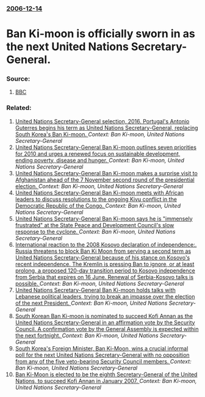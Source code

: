 ### [2006-12-14](/news/2006/12/14/index.md)

#  Ban Ki-moon is officially sworn in as the next United Nations Secretary-General. 




### Source:

1. [BBC](http://news.bbc.co.uk/2/hi/6180573.stm)

### Related:

1. [United Nations Secretary-General selection, 2016. Portugal's Antonio Guterres begins his term as United Nations Secretary-General, replacing South Korea's Ban Ki-moon. ](/news/2017/01/1/united-nations-secretary-general-selection-2016-portugal-s-anta3nio-guterres-begins-his-term-as-united-nations-secretary-general-replacin.md) _Context: Ban Ki-moon, United Nations Secretary-General_
2. [United Nations Secretary-General Ban Ki-moon outlines seven priorities for 2010 and urges a renewed focus on sustainable development, ending poverty, disease and hunger. ](/news/2010/01/11/united-nations-secretary-general-ban-ki-moon-outlines-seven-priorities-for-2010-and-urges-a-renewed-focus-on-sustainable-development-ending.md) _Context: Ban Ki-moon, United Nations Secretary-General_
3. [ United Nations Secretary-General Ban Ki-moon makes a surprise visit to Afghanistan ahead of the 7 November second round of the presidential election. ](/news/2009/11/2/united-nations-secretary-general-ban-ki-moon-makes-a-surprise-visit-to-afghanistan-ahead-of-the-7-november-second-round-of-the-presidential.md) _Context: Ban Ki-moon, United Nations Secretary-General_
4. [ United Nations Secretary-General Ban Ki-moon meets with African leaders to discuss resolutions to the ongoing Kivu conflict in the Democratic Republic of the Congo. ](/news/2008/11/8/united-nations-secretary-general-ban-ki-moon-meets-with-african-leaders-to-discuss-resolutions-to-the-ongoing-kivu-conflict-in-the-democrat.md) _Context: Ban Ki-moon, United Nations Secretary-General_
5. [ United Nations Secretary-General Ban Ki-moon says he is "immensely frustrated" at the State Peace and Development Council's slow response to the cyclone. ](/news/2008/05/12/united-nations-secretary-general-ban-ki-moon-says-he-is-immensely-frustrated-at-the-state-peace-and-development-council-s-slow-response-t.md) _Context: Ban Ki-moon, United Nations Secretary-General_
6. [ International reaction to the 2008 Kosovo declaration of independence:. Russia threatens to block Ban Ki Moon from serving a second term as United Nations Secretary-General because of his stance on Kosovo's recent independence. The Kremlin is pressing Ban to ignore, or at least prolong, a proposed 120-day transition period to Kosovo independence from Serbia that expires on 16 June. Renewal of Serbia-Kosovo talks is possible. ](/news/2008/04/12/international-reaction-to-the-2008-kosovo-declaration-of-independence-russia-threatens-to-block-ban-ki-moon-from-serving-a-second-term-as.md) _Context: Ban Ki-moon, United Nations Secretary-General_
7. [ United Nations Secretary-General Ban Ki-moon holds talks with Lebanese political leaders, trying to break an impasse over the election of the next President. ](/news/2007/11/16/united-nations-secretary-general-ban-ki-moon-holds-talks-with-lebanese-political-leaders-trying-to-break-an-impasse-over-the-election-of-t.md) _Context: Ban Ki-moon, United Nations Secretary-General_
8. [ South Korean Ban Ki-moon is nominated to succeed Kofi Annan as the United Nations Secretary-General in an affirmation vote by the Security Council. A confirmation vote by the General Assembly is expected within the next fortnight. ](/news/2006/10/9/south-korean-ban-ki-moon-is-nominated-to-succeed-kofi-annan-as-the-united-nations-secretary-general-in-an-affirmation-vote-by-the-security.md) _Context: Ban Ki-moon, United Nations Secretary-General_
9. [ South Korea's Foreign Minister, Ban Ki-Moon, wins a crucial informal poll for the next United Nations Secretary-General with no opposition from any of the five veto-bearing Security Council members. ](/news/2006/10/2/south-korea-s-foreign-minister-ban-ki-moon-wins-a-crucial-informal-poll-for-the-next-united-nations-secretary-general-with-no-opposition.md) _Context: Ban Ki-moon, United Nations Secretary-General_
10. [ Ban Ki-Moon is elected to be the eighth Secretary-General of the United Nations, to succeed Kofi Annan in January 2007. ](/news/2006/10/13/ban-ki-moon-is-elected-to-be-the-eighth-secretary-general-of-the-united-nations-to-succeed-kofi-annan-in-january-2007.md) _Context: Ban Ki-moon, United Nations Secretary-General_
